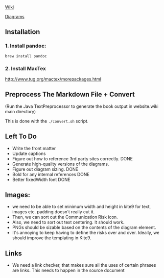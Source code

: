 [Wiki](https://github.com/risk-first/website/wiki)

[Diagrams](kite9)





## Installation

### 1. Install pandoc:

```
brew install pandoc
```

### 2.  Install MacTex

http://www.tug.org/mactex/morepackages.html

##  Preprocess The Markdown File + Convert

(Run the Java TextPreprocessor to generate the book output in website.wiki main directory)

This is done with the `./convert.sh` script.

## Left To Do

- Write the front matter
- Update captions
- Figure out how to reference 3rd party sites correctly.    DONE
- Generate high-quality versions of the diagrams.
- Figure out diagram sizing.        DONE
- Bold for any internal references  DONE
- Better fixedWidth font            DONE

## Images:  

 - we need to be able to set minimum width and height in kite9 for text, images etc.  padding doesn't really
cut it.  
- Then, we can sort out the Communication Risk icon. 
- Also, we need to sort out text centering.  It should work.
- PNGs should be sizable based on the contents of the diagram element.
- It's annoying to keep having to define the risks over and over.  Ideally, we should improve the templating in Kite9.

## Links

- We need a link checker, that makes sure all the uses of certain phrases are links.  This needs to happen in the source document




